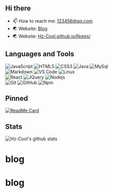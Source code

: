 ## Hi there 

- 📫 How to reach me: [123456@qq.com](mailto:123456@qq.com)
- 🌏 Website: [Blog](https://hz-cool.github.io/blog/)
- 🌏 Website: [Hz-Cool.github.io/Notes/](https://hz-cool.github.io/Notes/)

## Languages and Tools

![JavaScript](https://img.shields.io/badge/-JavaScript-%23F7DF1C?style=for-the-badge&logo=javascript&logoColor=000000&labelColor=%23F7DF1C&color=%23FFCE5A)
![HTML5](https://img.shields.io/badge/-HTML5-%23E44D27?style=for-the-badge&logo=html5&logoColor=ffffff)
![CSS3](https://img.shields.io/badge/-CSS3-%231572B6?style=for-the-badge&logo=css3)
![Java](https://img.shields.io/badge/-Java-EA0001?style=for-the-badge&logo=java&logoColor=ffffff)
![MySql](https://img.shields.io/badge/MySql-F29111?style=for-the-badge&logo=mysql&logoColor=white)
<br>
![Markdown](https://img.shields.io/badge/Markdown-000000?style=for-the-badge&logo=markdown&logoColor=white)
![VS Code](http://img.shields.io/badge/-VS%20Code-007ACC?style=for-the-badge&logo=visual-studio-code&logoColor=ffffff)
![Linux](http://img.shields.io/badge/-Linux-0078D6?style=for-the-badge&logo=linux&logoColor=ffffff)
<br>
![React](https://img.shields.io/badge/-React-61DAFB?style=for-the-badge&logo=react&logoColor=ffffff)
![JQuery](https://img.shields.io/badge/jQuery-0769AD?style=for-the-badge&logo=jquery&logoColor=white)
![Nodejs](https://img.shields.io/badge/-Nodejs-339933?style=for-the-badge&logo=Node.js&logoColor=ffffff)
<br>
![Git](https://img.shields.io/badge/-Git-%23F05032?style=for-the-badge&logo=git&logoColor=%23ffffff)
![GitHub](https://img.shields.io/badge/-GitHub-181717?style=for-the-badge&logo=github)
![Npm](https://img.shields.io/badge/-npm-CB3837?style=for-the-badge&logo=npm)


## Pinned

[![ReadMe Card](https://github-readme-stats-ten.vercel.app/api/pin/?username=hz-cool&repo=notes)](https://github.com/hz-cool/notes)

## Stats

<!-- 
![Lang](https://github-readme-stats.vercel.app/api/top-langs/?username=netcan&hide=ipynb,html&layout=compact)
-->

![Hz-Cool's github stats](https://github-readme-stats.vercel.app/api?username=Hz-Cool&show_icons=true)


# blog
# blog
